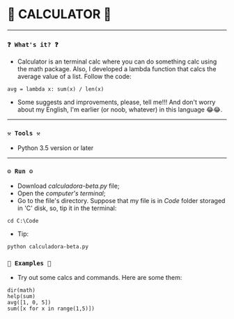 # 🌟 CALCULATOR 🌟

----

### `❓ What's it? ❓`
* Calculator is an terminal calc where you can do something calc using the math package. Also, I developed a lambda function that calcs the average value of a list. Follow the code:

```
avg = lambda x: sum(x) / len(x)
```

* Some suggests and improvements, please, tell me!!! And don't worry about my English, I'm earlier (or noob, whatever) in this language 😂😂.

----
### `⚒️ Tools ⚒️`
* Python 3.5 version or later

----
### `⚙️ Run ⚙️`
* Download *calculadora-beta.py* file;
* Open the *computer's terminal*;
* Go to the file's directory. Suppose that my file is in *Code* folder storaged in 'C' disk, so, tip it in the terminal:

```
cd C:\Code
```

* Tip:

```
python calculadora-beta.py
```

### `📝 Examples 📝`
* Try out some calcs and commands. Here are some them:

```
dir(math)
help(sum)
avg([1, 0, 5])
sum([x for x in range(1,5)])
```
